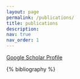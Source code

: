 ```yaml
---
layout: page
permalink: /publications/
title: publications
description:
nav: true
nav_order: 1
---
```


<!-- _pages/publications.md -->
<div class="publications">

<a href="https://scholar.google.com/citations?hl=en&user=XcIDwWcAAAAJ">Google Scholar Profile</a>


{% bibliography %}

</div>
